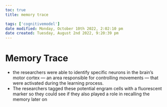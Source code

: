 ```yaml
---
toc: true
title: memory trace

tags: ['cognitivemodel']
date modified: Monday, October 10th 2022, 2:02:10 pm
date created: Tuesday, August 2nd 2022, 9:20:39 pm
---
```


# Memory Trace
- the researchers were able to identify specific neurons in the brain’s motor cortex — an area responsible for controlling movements — that were activated during the learning process.
- The researchers tagged these potential engram cells with a fluorescent marker so they could see if they also played a role in recalling the memory later on



